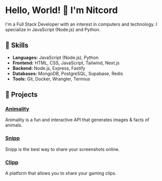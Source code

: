 # Hello, World! 👋 I'm Nitcord

I'm a Full Stack Developer with an interest in computers and technology. I specialize in JavaScript (Node.js) and Python.

## 🚀 Skills

- **Languages:** JavaScript (Node.js), Python
- **Frontend:** HTML, CSS, JavaScript, Tailwind, Next.js
- **Backend:** Node.js, Express, Fastify
- **Databases:** MongoDB, PostgreSQL, Supabase, Redis
- **Tools:** Git, Docker, Wrangler, Termius

## 🔨 Projects

### [Animality](https://github.com/animality-xyz)
Animality is a fun and interactive API that generates images & facts of animals.

### [Snipp](https://github.com/snipp-gg)
Snipp is the best way to share your screenshots online.

### [Clipp](https://github.com/ClippGG)
A platform that allows you to share your gaming clips.
